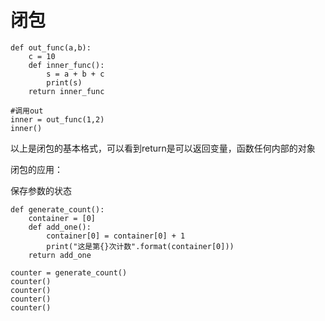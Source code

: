 # 闭包

```
def out_func(a,b):
    c = 10
    def inner_func():
        s = a + b + c
        print(s)
    return inner_func

#调用out
inner = out_func(1,2)
inner()
```

以上是闭包的基本格式，可以看到return是可以返回变量，函数任何内部的对象

闭包的应用：

保存参数的状态

```
def generate_count():
    container = [0]
    def add_one():
        container[0] = container[0] + 1
        print("这是第{}次计数".format(container[0]))
    return add_one

counter = generate_count()
counter()
counter()
counter()
counter()
```

  